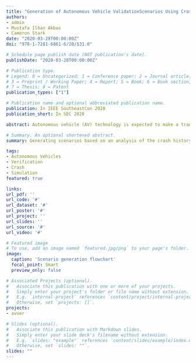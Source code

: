 ```yaml
---
title: "Generation of Autonomous Vehicle ValidationScenarios Using Crash Data"
authors:
- admin
- Mustafa Ilhan Akbas
- Cameron Stark
date: "2020-03-28T00:00:00Z"
doi: "978-1-7281-6861-6/20/$31.0"

# Schedule page publish date (NOT publication's date).
publishDate: "2020-03-28T00:00:00Z"

# Publication type.
# Legend: 0 = Uncategorized; 1 = Conference paper; 2 = Journal article;
# 3 = Preprint / Working Paper; 4 = Report; 5 = Book; 6 = Book section;
# 7 = Thesis; 8 = Patent
publication_types: ["1"]

# Publication name and optional abbreviated publication name.
publication: In IEEE SoutheastCon 2020
publication_short: In SEC 2020

abstract: Autonomous vehicle (AV) technology is expected to make a transformative impact on mobility. As a step towards that direction, advanced driver-assistance systems (ADAS) and semi-autonomous features have been increasingly deployed in modern vehicles. Consequently, there have been crashes reported for these vehicles while operating in autonomous mode. In this paper, we describe a methodology to use the information from these crashes for the validation of autonomous vehicles, which is the most critical obstacle in their mass deployment. We use existing crash databases and provide a methodology to automatically convert them into test scenarios in simulation, using our scenario generation framework. The methodology assists in validation by recreating crashes and their cousin scenarios. It is also instrumental in forming the requirements the accident reports for autonomous vehicles.

# Summary. An optional shortened abstract.
summary: Generating scenarios based on an analysis of the crash history of AVs.

tags:
- Autonomous Vehicles
- Verification
- Crash
- Simulation
featured: true

links:
url_pdf: ''
url_code: '#'
url_dataset: '#'
url_poster: '#'
url_project: ''
url_slides: ''
url_source: '#'
url_video: '#'

# Featured image
# To use, add an image named `featured.jpg/png` to your page's folder.
image:
  caption: 'Scenario generation flowchart'
  focal_point: Smart
  preview_only: false

# Associated Projects (optional).
#   Associate this publication with one or more of your projects.
#   Simply enter your project's folder or file name without extension.
#   E.g. `internal-project` references `content/project/internal-project/index.md`.
#   Otherwise, set `projects: []`.
projects:
- avver

# Slides (optional).
#   Associate this publication with Markdown slides.
#   Simply enter your slide deck's filename without extension.
#   E.g. `slides: "example"` references `content/slides/example/index.md`.
#   Otherwise, set `slides: ""`.
slides: ""
---
```

